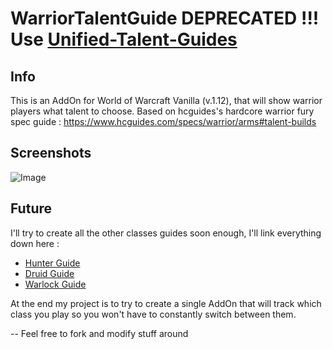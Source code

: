 # WarriorTalentGuide DEPRECATED !!! Use [Unified-Talent-Guides](https://github.com/rmarc29/Unified-Talent-Guides)
## Info
This is an AddOn for World of Warcraft Vanilla (v.1.12), that will show warrior players what talent to choose.
Based on hcguides's hardcore warrior fury spec guide : https://www.hcguides.com/specs/warrior/arms#talent-builds

## Screenshots
![Image](https://github.com/user-attachments/assets/6488c8ad-6d74-4141-a0e5-180b6a68d05f)

## Future
I'll try to create all the other classes guides soon enough, I'll link everything down here :
- [Hunter Guide](https://github.com/rmarc29/HunterTalentGuide)
- [Druid Guide](https://github.com/rmarc29/DruidTalentGuide)
- [Warlock Guide](https://github.com/rmarc29/WarlockTalentGuide)

At the end my project is to try to create a single AddOn that will track which class you play so you won't have to constantly switch between them.

-- Feel free to fork and modify stuff around
